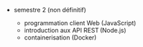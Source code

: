  - semestre 2 (non définitif)

    - programmation client Web (JavaScript)
    - introduction aux API REST (Node.js)
    - containerisation (Docker)
